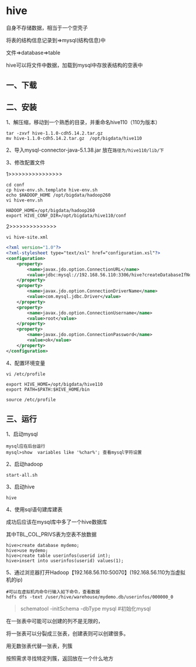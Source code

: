 # **hive**

自身不存储数据，相当于一个空壳子

将表的结构信息记录到=>mysql(结构信息)中

文件=>database=>table

hive可以将文件中数据，加载到mysql中存放表结构的空表中

## 一、下载

## 二、安装

1、解压缩，移动到一个熟悉的目录，并重命名hive110（110为版本）

```
tar -zxvf hive-1.1.0-cdh5.14.2.tar.gz
mv hive-1.1.0-cdh5.14.2.tar.gz  /opt/bigdata/hive110
```

2、导入mysql-connector-java-5.1.38.jar 放在`路径为/hive110/lib/下`

3、修改配置文件

1>>>>>>>>>>>>>>>>

```shell
cd conf
cp hive-env.sh.template hive-env.sh
echo $HADOOP_HOME /opt/bigdata/hadoop260
vi hive-env.sh

HADOOP_HOME=/opt/bigdata/hadoop260
export HIVE_CONF_DIR=/opt/bigdata/hive110/conf
```

2>>>>>>>>>>>>>>

```
vi hive-site.xml
```

```xml
<?xml version="1.0"?>
<?xml-stylesheet type="text/xsl" href="configuration.xsl"?>
<configuration>
	<property>
		<name>javax.jdo.option.ConnectionURL</name>
		<value>jdbc:mysql://192.168.56.110:3306/hive?createDatabaseIfNotExist=true</value>
	</property>
	<property>
		<name>javax.jdo.option.ConnectionDriverName</name>
		<value>com.mysql.jdbc.Driver</value>
	</property>
	<property>
		<name>javax.jdo.option.ConnectionUsername</name>
		<value>root</value>
	</property>
	<property>
		<name>javax.jdo.option.ConnectionPassword</name>
		<value>ok</value>
	</property>
</configuration>
```





4、配置环境变量

```shell
vi /etc/profile

export HIVE_HOME=/opt/bigdata/hive110
export PATH=$PATH:$HIVE_HOME/bin

source /etc/profile
```

## 三、运行

1、启动mysql

```
mysql应在后台运行
mysql>show  variables like '%char%'; 查看mysql字符设置
```



2、启动hadoop

```
start-all.sh
```



3、启动hive

```
hive
```

4、使用sql语句建库建表

成功后应该在mysql库中多了一个hive数据库

其中TBL_COL_PRIVS表为空表不放数据

```mysql
hive>create database mydemo;
hive>use mydemo;
hive>create table userinfos(userid int);
hive>insert into userinfos(userid) values(1);
```

5、通过浏览器打开Hadoop【192.168.56.110:50070】(192.168.56.110为当虚拟机的ip)

```shell
#可以在虚拟机内命令行输入如下命令，查看数据
hdfs dfs -text /user/hive/warehouse/mydemo.db/userinfos/000000_0
```





> schematool -initSchema -dbType mysql #初始化mysql



在一张表中可能可以创建的列不是无限的，

将一张表可以分裂成三张表，创建表则可以创建很多。

用无数张表代替一张表，列簇

按照需求寻找特定列簇，返回放在一个什么地方